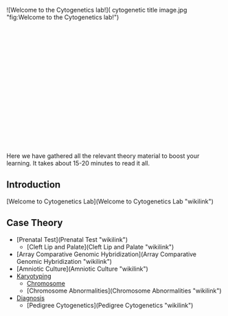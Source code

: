 ![Welcome to the Cytogenetics
lab!]( cytogenetic title image.jpg "fig:Welcome to the Cytogenetics lab!")\
\
\
\
\
\
\
\
\
\
\
\
\
\
\
\
\
\
\
Here we have gathered all the relevant theory material to boost your
learning. It takes about 15-20 minutes to read it all.

Introduction
------------

[Welcome to Cytogenetics Lab](Welcome to Cytogenetics Lab "wikilink")

Case Theory
-----------

-   [Prenatal Test](Prenatal Test "wikilink")
    -   [Cleft Lip and Palate](Cleft Lip and Palate "wikilink")
-   [Array Comparative Genomic
    Hybridization](Array Comparative Genomic Hybridization "wikilink")
-   [Amniotic Culture](Amniotic Culture "wikilink")
-   [Karyotyping](Karyotyping "wikilink")
    -   [Chromosome](Chromosome "wikilink")
    -   [Chromosome Abnormalities](Chromosome Abnormalities "wikilink")
-   [Diagnosis](Diagnosis "wikilink")
    -   [Pedigree Cytogenetics](Pedigree Cytogenetics "wikilink")

